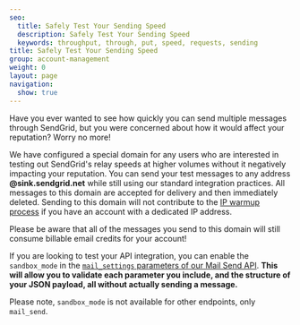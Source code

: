 ```yaml
---
seo:
  title: Safely Test Your Sending Speed
  description: Safely Test Your Sending Speed
  keywords: throughput, through, put, speed, requests, sending
title: Safely Test Your Sending Speed
group: account-management
weight: 0
layout: page
navigation:
  show: true
---
```


Have you ever wanted to see how quickly you can send multiple messages through SendGrid, but you were concerned about how it would affect your reputation? Worry no more!

We have configured a special domain for any users who are interested in testing out SendGrid's relay speeds at higher volumes without it negatively impacting your reputation. You can send your test messages to any address **@sink.sendgrid.net** while still using our standard integration practices. All messages to this domain are accepted for delivery and then immediately deleted. Sending to this domain will not contribute to the [IP warmup process]({{root_url}}/ui/sending-email/warming-up-an-ip-address/) if you have an account with a dedicated IP address.

<call-out>
  
 Please be aware that all of the messages you send to this domain will still consume billable email credits for your account!
 
</call-out>

If you are looking to test your API integration, you can enable the `sandbox_mode` in the [`mail_settings` parameters of our Mail Send API]({{root_url}}/for-developers/sending-email/sandbox-mode/). **This will allow you to validate each parameter you include, and the structure of your JSON payload, all without actually sending a message.**

<call-out>

Please note, `sandbox_mode` is not available for other endpoints, only `mail_send`.

</call-out>

